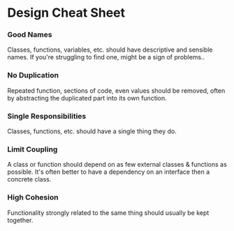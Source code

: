 # Design Cheat Sheet

### Good Names

Classes, functions, variables, etc. should have descriptive and sensible names.  If you're struggling to find one, might be a sign of problems..

### No Duplication

Repeated function, sections of code, even values should be removed, often by abstracting the duplicated part into its own function.

### Single Responsibilities

Classes, functions, etc. should have a single thing they do.

### Limit Coupling

A class or function should depend on as few external classes & functions as possible.  It's often better to have a dependency on an interface then a concrete class.

### High Cohesion

Functionality strongly related to the same thing should usually be kept together.

